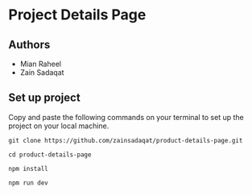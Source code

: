 # Project Details Page                 
         
## Authors           
- Mian Raheel                     
- Zain Sadaqat                 
  
## Set up project        
Copy and paste the following commands on your terminal to set up the project on your local machine.   
 
```
git clone https://github.com/zainsadaqat/product-details-page.git 
```

```
cd product-details-page
```

```
npm install
```

```
npm run dev
```

